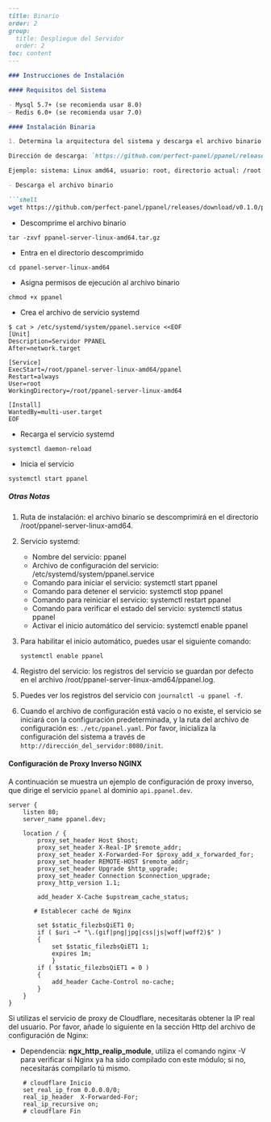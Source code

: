 ```markdown
---
title: Binario
order: 2
group: 
  title: Despliegue del Servidor
  order: 2
toc: content
---

### Instrucciones de Instalación

#### Requisitos del Sistema

- Mysql 5.7+ (se recomienda usar 8.0)
- Redis 6.0+ (se recomienda usar 7.0)

#### Instalación Binaria

1. Determina la arquitectura del sistema y descarga el archivo binario correspondiente.

Dirección de descarga: `https://github.com/perfect-panel/ppanel/releases`

Ejemplo: sistema: Linux amd64, usuario: root, directorio actual: /root

- Descarga el archivo binario

```shell
wget https://github.com/perfect-panel/ppanel/releases/download/v0.1.0/ppanel-server-linux-amd64.tar.gz
```

- Descomprime el archivo binario

```shell
tar -zxvf ppanel-server-linux-amd64.tar.gz
```

- Entra en el directorio descomprimido

```shell
cd ppanel-server-linux-amd64
```

- Asigna permisos de ejecución al archivo binario

```shell
chmod +x ppanel
```

- Crea el archivo de servicio systemd

```shell
$ cat > /etc/systemd/system/ppanel.service <<EOF
[Unit]
Description=Servidor PPANEL
After=network.target

[Service]
ExecStart=/root/ppanel-server-linux-amd64/ppanel
Restart=always
User=root
WorkingDirectory=/root/ppanel-server-linux-amd64

[Install]
WantedBy=multi-user.target
EOF
```

- Recarga el servicio systemd

```shell
systemctl daemon-reload
```

- Inicia el servicio

```shell
systemctl start ppanel
```

##### Otras Notas

1. Ruta de instalación: el archivo binario se descomprimirá en el directorio /root/ppanel-server-linux-amd64.

2. Servicio systemd:
   - Nombre del servicio: ppanel
   - Archivo de configuración del servicio: /etc/systemd/system/ppanel.service
   - Comando para iniciar el servicio: systemctl start ppanel
   - Comando para detener el servicio: systemctl stop ppanel
   - Comando para reiniciar el servicio: systemctl restart ppanel
   - Comando para verificar el estado del servicio: systemctl status ppanel
   - Activar el inicio automático del servicio: systemctl enable ppanel

3. Para habilitar el inicio automático, puedes usar el siguiente comando:

   ```shell
   systemctl enable ppanel
   ```

4. Registro del servicio: los registros del servicio se guardan por defecto en el archivo /root/ppanel-server-linux-amd64/ppanel.log.

5. Puedes ver los registros del servicio con `journalctl -u ppanel -f`.

6. Cuando el archivo de configuración está vacío o no existe, el servicio se iniciará con la configuración predeterminada, y la ruta del archivo de configuración es: `./etc/ppanel.yaml`. Por favor, inicializa la configuración del sistema a través de `http://dirección_del_servidor:8080/init`.

#### Configuración de Proxy Inverso NGINX

A continuación se muestra un ejemplo de configuración de proxy inverso, que dirige el servicio `ppanel` al dominio `api.ppanel.dev`.

```nginx
server {
    listen 80;
    server_name ppanel.dev;

    location / {
        proxy_set_header Host $host;
        proxy_set_header X-Real-IP $remote_addr;
        proxy_set_header X-Forwarded-For $proxy_add_x_forwarded_for;
        proxy_set_header REMOTE-HOST $remote_addr;
        proxy_set_header Upgrade $http_upgrade;
        proxy_set_header Connection $connection_upgrade;
        proxy_http_version 1.1;
        
        add_header X-Cache $upstream_cache_status;
        
       # Establecer caché de Nginx
       
        set $static_filezbsQiET1 0;
        if ( $uri ~* "\.(gif|png|jpg|css|js|woff|woff2)$" )
        {
            set $static_filezbsQiET1 1;
            expires 1m;
            }
        if ( $static_filezbsQiET1 = 0 )
        {
            add_header Cache-Control no-cache;
        }
    }
}
```

Si utilizas el servicio de proxy de Cloudflare, necesitarás obtener la IP real del usuario. Por favor, añade lo siguiente en la sección Http del archivo de configuración de Nginx:

- Dependencia: **ngx_http_realip_module**, utiliza el comando nginx -V para verificar si Nginx ya ha sido compilado con este módulo; si no, necesitarás compilarlo tú mismo.

```nginx
    # cloudflare Inicio
    set_real_ip_from 0.0.0.0/0;
    real_ip_header  X-Forwarded-For;
    real_ip_recursive on;
    # cloudflare Fin
```
```

